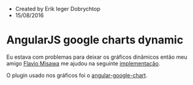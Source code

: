  * Created by Erik Ieger Dobrychtop
 * 15/08/2016
 
# AngularJS google charts dynamic
Eu estava com problemas para deixar os gráficos dinâmicos então meu amigo <a target="_blank" href="http://www.flaviomisawa.com.br">Flavio Misawa</a> me ajudou na seguinte <a target="_blank" href="http://plnkr.co/edit/hMnKAzjbkQzHWjL5p6KX?p=info">implementação</a>.

O plugin usado nos gráficos foi o <a href="https://github.com/angular-google-chart/angular-google-chart">angular-google-chart</a>.
